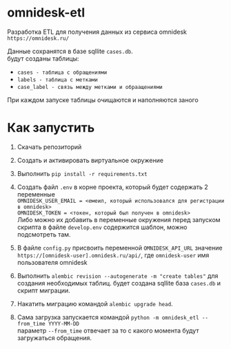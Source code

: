 # omnidesk-etl
Разработка ETL для получения данных из сервиса omnidesk `https://omnidesk.ru/`

Данные сохранятся в базе sqllite `cases.db`.  
будут созданы таблицы:  
* `cases - таблица с обращениями`  
* `labels - таблица с метками`  
* `case_label - связь между метками и обраащениями`

При каждом запуске таблицы очищаются и наполняются заного

# Как запустить

1. Скачать репозиторий

3. Создать и активировать виртуальное окружение

4. Выполнить `pip install -r requirements.txt`

5. Создать файл `.env` в корне проекта, который будет содержать 2 переменные  
`OMNIDESK_USER_EMAIL = <емеил, который использовался для регистрации в omnidesk>`  
`OMNIDESK_TOKEN = <токен, который был получен в omnidesk>`  
Либо можно их добавить в переменные окружения перед запуском скрипта
в файле `develop.env` содержится шаблон, можно подсмотреть там.

6. В файле `config.py` присвоить переменной `OMNIDESK_API_URL` значение `https://[omnidesk-user].omnidesk.ru/api/`, где `omnidesk-user` имя пользователя omnidesk

7. Выполнить `alembic revision --autogenerate -m "create tables"` для создания необходимых таблиц.  будет создана sqllite база `cases.db` и скрипт миграции.

8. Накатить миграцию командой `alembic upgrade head`.

9. Сама загрузка запускается командой `python -m omnidesk_etl --from_time YYYY-MM-DD`  
параметр `--from_time` отвечает за то с какого момента будут загружаться обращения.


